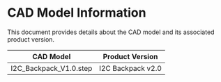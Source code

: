 # CAD Model Information

This document provides details about the CAD model and its associated product version.

| CAD Model              | Product Version    |
|------------------------|--------------------|
| I2C_Backpack_V1.0.step | I2C Backpack v2.0  |